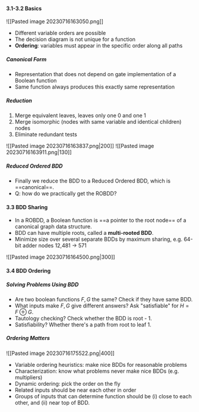 #### 3.1-3.2 Basics

![[Pasted image 20230716163050.png]]

* Different variable orders are possible
* The decision diagram is not unique for a function
* **Ordering**: variables must appear in the specific order along all paths

##### Canonical Form

* Representation that does not depend on gate implementation of a Boolean function
* Same function always produces this exactly same representation

##### Reduction

1. Merge equivalent leaves, leaves only one 0 and one 1
2. Merge isomorphic (nodes with same variable and identical children) nodes
3. Eliminate redundant tests

![[Pasted image 20230716163837.png|200]] ![[Pasted image 20230716163911.png|130]]

##### Reduced Ordered BDD

* Finally we reduce the BDD to a Reduced Ordered BDD, which is ==canonical==.
* Q: how do we practically get the ROBDD?

#### 3.3 BDD Sharing

* In a ROBDD, a Boolean function is ==a pointer to the root node== of a canonical graph data structure.
* BDD can have multiple roots, called a **multi-rooted BDD**.
* Minimize size over several separate BDDs by maximum sharing, e.g. 64-bit adder nodes 12,481 -> 571

![[Pasted image 20230716164500.png|300]]

#### 3.4 BDD Ordering

##### Solving Problems Using BDD 

* Are two boolean functions $F, G$ the same? Check if they have same BDD.
* What inputs make $F, G$ give different answers? Ask "satisfiable" for $H = F \oplus G$.
* Tautology checking? Check whether the BDD is root - 1.
* Satisfiability? Whether there's a path from root to leaf 1.

##### Ordering Matters

![[Pasted image 20230716175522.png|400]]

* Variable ordering heuristics: make nice BDDs for reasonable problems
* Characterization: know what problems never make nice BDDs (e.g. multipliers)
* Dynamic ordering: pick the order on the fly
* Related inputs should be near each other in order
* Groups of inputs that can determine function should be (i) close to each other, and (ii) near top of BDD.